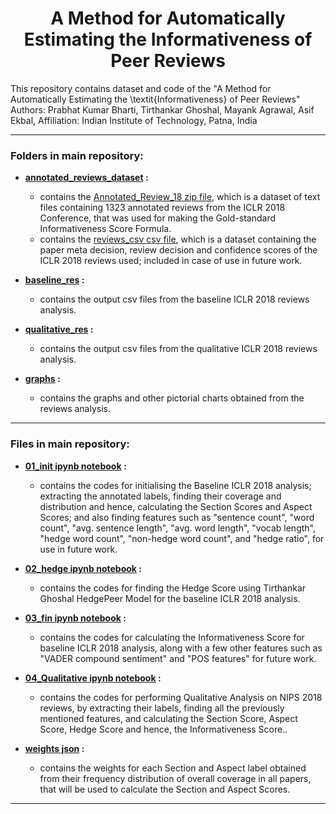 # <div align="center"> A Method for Automatically Estimating the Informativeness of Peer Reviews</div>
This repository contains dataset and code of the "A Method for Automatically Estimating the \textit{Informativeness} of Peer Reviews" Authors: Prabhat Kumar Bharti, Tirthankar Ghoshal, Mayank Agrawal, Asif Ekbal, Affiliation: Indian Institute of Technology, Patna, India


------

### Folders in main repository:

- **[annotated_reviews_dataset](https://github.com/pripat-2002/Review_Informativeness/tree/main/annotated_reviews_dataset) :** <br />
    - contains the [Annotated_Review_18 zip file](https://github.com/pripat-2002/Review_Informativeness/blob/main/annotated_reviews_dataset/Annotated_Review_18-20220806T163727Z-001.zip), which is a dataset of text files containing 1323 annotated reviews from the ICLR 2018 Conference, that was used for making the Gold-standard Informativeness Score Formula.
    - contains the [reviews_csv csv file](https://github.com/pripat-2002/Review_Informativeness/blob/main/annotated_reviews_dataset/reviews_csv.csv), which is a dataset containing the paper meta decision, review decision and confidence scores of the ICLR 2018 reviews used; included in case of use in future work.
  
  
- **[baseline_res](https://github.com/pripat-2002/Review_Informativeness/tree/main/baseline_res) :**<br />
    - contains the output csv files from the baseline ICLR 2018 reviews analysis.<br />
    
- **[qualitative_res](https://github.com/pripat-2002/Review_Informativeness/tree/main/qualitative_res) :**<br />
    - contains the output csv files from the qualitative ICLR 2018 reviews analysis.<br />
  
- **[graphs](https://github.com/pripat-2002/C_N_reviews/tree/main/graphs) :**<br />
    - contains the graphs and other pictorial charts obtained from the reviews analysis.<br />
    
------

### Files in main repository:

- **[01_init ipynb notebook](https://github.com/pripat-2002/Review_Informativeness/blob/main/Golden_Informativeness_Score_01_init.ipynb) :**<br />
  - contains the codes for initialising the Baseline ICLR 2018 analysis; extracting the annotated labels, finding their coverage and distribution and hence, calculating the Section Scores and Aspect Scores; and also finding features such as "sentence count", "word count", "avg. sentence length", "avg. word length", "vocab length", "hedge word count", "non-hedge word count", and "hedge ratio", for use in future work.<br />

- **[02_hedge ipynb notebook](https://github.com/pripat-2002/Review_Informativeness/blob/main/Golden_Informativeness_Score_02_hedge.ipynb) :**<br />
  - contains the codes for finding the Hedge Score using Tirthankar Ghoshal HedgePeer Model for the baseline ICLR 2018 analysis.<br />

- **[03_fin ipynb notebook](https://github.com/pripat-2002/Review_Informativeness/blob/main/Golden_Informativeness_Score_03_fin.ipynb) :**<br />
  - contains the codes for calculating the Informativeness Score for baseline ICLR 2018 analysis, along with a few other features such as "VADER compound sentiment" and "POS features" for future work.<br />
  
- **[04_Qualitative ipynb notebook](https://github.com/pripat-2002/Review_Informativeness/blob/main/Golden_Informativeness_Score_04_Qualitative.ipynb) :**<br />
  - contains the codes for performing Qualitative Analysis on NIPS 2018 reviews, by extracting their labels, finding all the previously mentioned features, and calculating the Section Score, Aspect Score, Hedge Score and hence, the Informativeness Score..
  
- **[weights json](https://github.com/pripat-2002/Review_Informativeness/blob/main/weights.json) :**<br />
  - contains the weights for each Section and Aspect label obtained from their frequency distribution of overall coverage in all papers, that will be used to calculate the Section and Aspect Scores.

------
